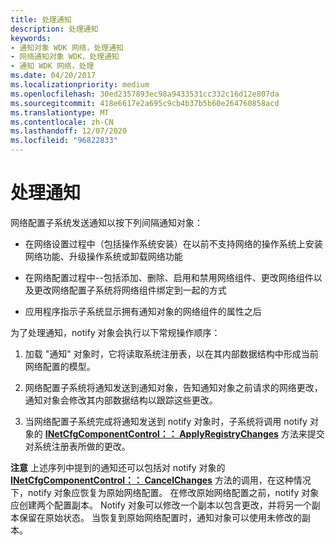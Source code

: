 ```yaml
---
title: 处理通知
description: 处理通知
keywords:
- 通知对象 WDK 网络，处理通知
- 网络通知对象 WDK，处理通知
- 通知 WDK 网络，处理
ms.date: 04/20/2017
ms.localizationpriority: medium
ms.openlocfilehash: 30ed2357893ec98a9433531cc332c16d12e807da
ms.sourcegitcommit: 418e6617e2a695c9cb4b37b5b60e264760858acd
ms.translationtype: MT
ms.contentlocale: zh-CN
ms.lasthandoff: 12/07/2020
ms.locfileid: "96822833"
---
```

# <a name="processing-notifications"></a>处理通知





网络配置子系统发送通知以按下列间隔通知对象：

-   在网络设置过程中（包括操作系统安装）在以前不支持网络的操作系统上安装网络功能、升级操作系统或卸载网络功能

-   在网络配置过程中--包括添加、删除、启用和禁用网络组件、更改网络组件以及更改网络配置子系统将网络组件绑定到一起的方式

-   应用程序指示子系统显示拥有通知对象的网络组件的属性之后

为了处理通知，notify 对象会执行以下常规操作顺序：

1.  加载 "通知" 对象时，它将读取系统注册表，以在其内部数据结构中形成当前网络配置的模型。

2.  网络配置子系统将通知发送到通知对象，告知通知对象之前请求的网络更改，通知对象会修改其内部数据结构以跟踪这些更改。

3.  当网络配置子系统完成将通知发送到 notify 对象时，子系统将调用 notify 对象的 [**INetCfgComponentControl：： ApplyRegistryChanges**](/previous-versions/windows/hardware/network/ff547727(v=vs.85)) 方法来提交对系统注册表所做的更改。

**注意**  上述序列中提到的通知还可以包括对 notify 对象的 [**INetCfgComponentControl：： CancelChanges**](/previous-versions/windows/hardware/network/ff547728(v=vs.85)) 方法的调用，在这种情况下，notify 对象应恢复为原始网络配置。
在修改原始网络配置之前，notify 对象应创建两个配置副本。 Notify 对象可以修改一个副本以包含更改，并将另一个副本保留在原始状态。 当恢复到原始网络配置时，通知对象可以使用未修改的副本。

 

 

